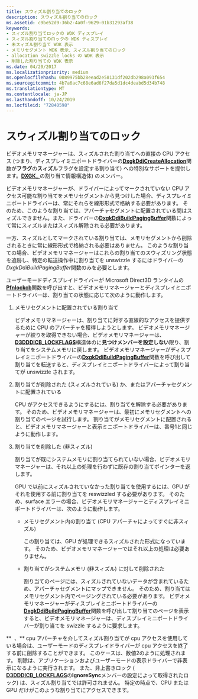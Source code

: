 ```yaml
---
title: スウィズル割り当てのロック
description: スウィズル割り当てのロック
ms.assetid: c9be52d9-36b2-4a0f-9629-01b31293af38
keywords:
- スィズル割り当てロックの WDK ディスプレイ
- スィズル割り当てのロックの WDK ディスプレイ
- 未スィズル割り当て WDK 表示
- メモリセグメント WDK 表示、スィズル割り当てのロック
- allocation swizzle locks の WDK 表示
- 削除した割り当ての WDK 表示
ms.date: 04/20/2017
ms.localizationpriority: medium
ms.openlocfilehash: 0089975bb28eead2e58131df202db298a093f654
ms.sourcegitcommit: 4b7a6ac7c68e6ad6f27da5d1dc4deabd5d34b748
ms.translationtype: MT
ms.contentlocale: ja-JP
ms.lasthandoff: 10/24/2019
ms.locfileid: "72840598"
---
```

# <a name="locking-swizzled-allocations"></a>スウィズル割り当てのロック


ビデオメモリマネージャーは、スィズルされた割り当てへの直接の CPU アクセス (つまり、ディスプレイミニポートドライバーの[**DxgkDdiCreateAllocation**](https://docs.microsoft.com/windows-hardware/drivers/ddi/d3dkmddi/nc-d3dkmddi-dxgkddi_createallocation)関数が**フラグ**の**スィズル**フラグを設定する割り当て) への特別なサポートを提供します。[**DXGK\_** ](https://docs.microsoft.com/windows-hardware/drivers/ddi/d3dkmddi/ns-d3dkmddi-_dxgk_allocationinfo)の割り当て情報構造体) のメンバー。

ビデオメモリマネージャーが、ドライバーによってマークされていない CPU アクセス可能な割り当てをメモリセグメントから見つけした場合、ディスプレイミニポートドライバーは、常にそれらを線形形式で格納する必要があります。 そのため、このような割り当ては、アパーチャセグメントに配置されている間はスィズルできません。また、ドライバーの[**DxgkDdiBuildPagingBuffer**](https://docs.microsoft.com/windows-hardware/drivers/ddi/d3dkmddi/nc-d3dkmddi-dxgkddi_buildpagingbuffer)関数によって常にスィズルまたはスィズル解除される必要があります。

一方、スィズルとしてマークされている割り当ては、メモリセグメントから削除されるときに常に線形形式で格納される必要はありません。 このような割り当ての場合、ビデオメモリマネージャーはこれらの割り当てのスウィズリング状態を追跡し、特定の転送操作中に割り当てを unswizzle するにはドライバーの*DxgkDdiBuildPagingBuffer*関数のみを必要とします。

ユーザーモードディスプレイドライバーが Microsoft Direct3D ランタイムの[**Pfnlockcb**](https://docs.microsoft.com/windows-hardware/drivers/ddi/d3dumddi/nc-d3dumddi-pfnd3dddi_lockcb)関数を呼び出すと、ビデオメモリマネージャーとディスプレイミニポートドライバーは、割り当ての状態に応じて次のように動作します。

1.  メモリセグメントに配置されている割り当て

    ビデオメモリマネージャーは、割り当てに対する直線的なアクセスを提供するために CPU のアパーチャを獲得しようとします。 ビデオメモリマネージャーが絞りを取得できない場合、ビデオメモリマネージャーは、 [**D3DDDICB\_LOCKFLAGS**](https://docs.microsoft.com/windows-hardware/drivers/ddi/d3dukmdt/ns-d3dukmdt-_d3dddicb_lockflags)構造体のに**見つけメンバーを設定しない**限り、割り当てをシステムメモリに戻します。 ビデオメモリマネージャーがディスプレイミニポートドライバーの[**DxgkDdiBuildPagingBuffer**](https://docs.microsoft.com/windows-hardware/drivers/ddi/d3dkmddi/nc-d3dkmddi-dxgkddi_buildpagingbuffer)関数を呼び出して割り当てを転送すると、ディスプレイミニポートドライバーによって割り当てが unswizzle されます。

2.  割り当てが削除された (スィズルされている) か、またはアパーチャセグメントに配置されている

    CPU がアクセスできるようにするには、割り当てを解除する必要があります。 そのため、ビデオメモリマネージャーは、最初にメモリセグメントへの割り当てのページを試行します。 割り当てがメモリセグメントに配置されると、ビデオメモリマネージャーと表示ミニポートドライバーは、番号1と同じように動作します。

3.  割り当てを削除した (非スィズル)

    割り当てが既にシステムメモリに割り当てられていない場合、ビデオメモリマネージャーは、それ以上の処理を行わずに既存の割り当てポインターを返します。

    GPU で以前にスィズルされていなかった割り当てを使用するには、GPU がそれを使用する前に割り当てを reswizzled する必要があります。 そのため、surface エラーの場合、ビデオメモリマネージャーとディスプレイミニポートドライバーは、次のように動作します。

    -   メモリセグメント内の割り当て (CPU アパーチャによってすぐに非スィズル)

        この割り当ては、GPU が処理できるスィズルされた形式になっています。 そのため、ビデオメモリマネージャーではそれ以上の処理は必要ありません。

    -   割り当てがシステムメモリ (非スィズル) に対して削除された

        割り当てのページには、スィズルされていないデータが含まれているため、アパーチャセグメントにマップできません。 そのため、割り当てはメモリセグメント内でページングされている必要があります。 ビデオメモリマネージャーがディスプレイミニポートドライバーの[**DxgkDdiBuildPagingBuffer**](https://docs.microsoft.com/windows-hardware/drivers/ddi/d3dkmddi/nc-d3dkmddi-dxgkddi_buildpagingbuffer)関数を呼び出して割り当てのページを表示すると、ビデオメモリマネージャーは、ディスプレイミニポートドライバーが割り当てを swizzle するように要求します。

**  、** cpu アパーチャを介してスィズル割り当てが cpu アクセスを使用している場合は、ユーザーモードのディスプレイドライバーが cpu アクセスを終了する前に削除することができます。 このケースは、数値2のように処理されます。 削除は、アプリケーションおよびユーザーモードの表示ドライバーで非表示になるように実行されます。
また、非上書きロック ( [**D3DDDICB\_LOCKFLAGS**](https://docs.microsoft.com/windows-hardware/drivers/ddi/d3dukmdt/ns-d3dukmdt-_d3dddicb_lockflags)の**IgnoreSync**メンバーの設定によって取得されたロック) は、スィズル割り当てでは許可されません。 特定の時点で、CPU または GPU だけがこのような割り当てにアクセスできます。

 

 

 





